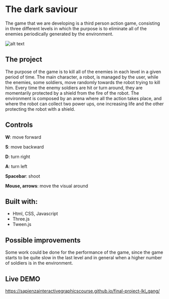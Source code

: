 # The dark saviour
The game that we are developing is a third person action game, consisting in three different levels in which the purpose is to eliminate all of the enemies periodically generated by the environment. 

![alt text](https://github.com/SapienzaInteractiveGraphicsCourse/final-project-lkl_gang/img/easy.png)

## The project
The purpose of the game is to kill all of the enemies in each level in a given period of time. The main character, a robot, is managed by the user, while the enemies, some soldiers, move randomly towards the robot trying to kill him. Every time the enemy soldiers are hit or turn around, they are momentarily protected by a shield from the fire of the robot. The environment is composed by an arena where all the action takes place, and where the robot can collect two power ups, one increasing life and the other protecting the robot with a shield.

## Controls
**W**: move forward

**S**: move backward

**D**: turn right

**A**: turn left

**Spacebar**: shoot

**Mouse, arrows**: move the visual around

## Built with:
- Html, CSS, Javascript
- Three.js
- Tween.js

## Possible improvements
Some work could be done for the performance of the game, since the game starts to be quite slow in the last level and in general when a higher number of soldiers is in the environment. 

## Live DEMO
https://sapienzainteractivegraphicscourse.github.io/final-project-lkl_gang/
